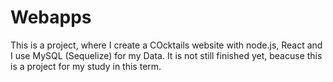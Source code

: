 # Webapps
This is a project, where I create a COcktails website with node.js, React and I use MySQL (Sequelize) for my Data.
It is not still finished yet, beacuse this is a project for my study in this term.
